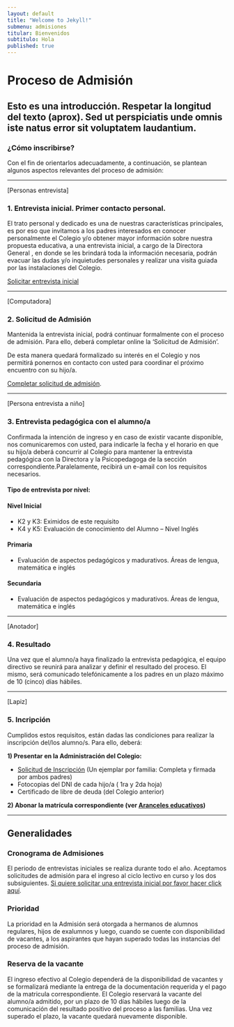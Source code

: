 ```yaml
---
layout: default
title: "Welcome to Jekyll!"
submenu: admisiones
titular: Bienvenidos
subtitulo: Hola
published: true
---
```


# Proceso de Admisión
 
## Esto es una introducción. Respetar la longitud del texto (aprox). Sed ut perspiciatis unde omnis iste natus error sit voluptatem laudantium.

### ¿Cómo inscribirse?
Con el fin de orientarlos adecuadamente, a continuación, se plantean algunos aspectos relevantes del proceso de admisión:

---
[Personas entrevista]
### 1. Entrevista inicial. Primer contacto personal.
El trato personal y dedicado es una de nuestras características principales, es por eso que  invitamos a los padres interesados en conocer personalmente el Colegio y/o obtener mayor información sobre nuestra propuesta educativa, a una entrevista inicial, a cargo de la Directora General , en donde se les brindará toda la información necesaria,  podrán  evacuar las dudas y/o inquietudes personales y  realizar una visita guiada por las instalaciones del Colegio.  

[Solicitar entrevista inicial](/admisiones/entrevista)

---
[Computadora]
### 2. Solicitud de Admisión

Mantenida la entrevista inicial, podrá continuar formalmente con el proceso de admisión. Para ello, deberá completar online la ‘Solicitud de Admisión’.  

De esta manera quedará formalizado su interés en el Colegio y nos permitirá  ponernos en contacto con usted para coordinar el próximo encuentro con su hijo/a.

[Completar solicitud de admisión](/admisiones/solicitud).




---
[Persona entrevista a niño]
### 3. Entrevista pedagógica con el alumno/a

Confirmada la intención de ingreso y en caso de existir vacante disponible, nos comunicaremos con usted,  para indicarle la fecha y el horario en que su hijo/a deberá concurrir  al Colegio para mantener la entrevista pedagógica con la Directora y la Psicopedagoga de la sección correspondiente.Paralelamente, recibirá un e-amail con los requisitos necesarios.

#### Tipo de entrevista por nivel:

#### Nivel Inicial

- K2 y K3: Eximidos de este requisito 
- K4 y K5: Evaluación de conocimiento del Alumno – Nivel Inglés 

#### Primaria

- Evaluación de aspectos pedagógicos y madurativos. Áreas de lengua, matemática e inglés  

#### Secundaria

- Evaluación de aspectos pedagógicos y madurativos. Áreas de lengua, matemática e inglés  

---
[Anotador]
### 4. Resultado

Una vez que el alumno/a haya finalizado la entrevista pedagógica, el equipo directivo se reunirá para analizar y definir el resultado del proceso. El mismo, será comunicado telefónicamente a los padres en un plazo máximo de 10 (cinco) días hábiles.

---
[Lapiz]
### 5. Incripción

Cumplidos estos requisitos, están dadas las condiciones para realizar la inscripción del/los alumno/s. Para ello, deberá:   

**1) Presentar en la Administración del Colegio:**

- [Solicitud de Inscripción]() (Un ejemplar por familia: Completa y firmada por ambos padres) 
- Fotocopias del DNI de cada hijo/a ( 1ra y 2da hoja) 
- Certificado de libre de deuda (del Colegio anterior) 

**2) Abonar la matrícula correspondiente (ver [Aranceles educativos]())**



---


## Generalidades


### Cronograma de Admisiones

El periodo de entrevistas iniciales se realiza durante todo el año. Aceptamos solicitudes de admisión para el ingreso al ciclo lectivo en curso y los dos subsiguientes. [Si quiere solicitar una entrevista inicial por favor hacer click aquí](/admisiones/entrevista).


### Prioridad

La prioridad en la Admisión será otorgada a  hermanos de alumnos regulares,  hijos de exalumnos y luego, cuando se cuente con disponibilidad de vacantes, a los aspirantes que hayan superado todas las instancias del proceso de admisión.


### Reserva de la vacante

El ingreso efectivo al  Colegio dependerá de la disponibilidad de vacantes y se formalizará mediante la entrega de la documentación requerida y el pago de la matricula correspondiente. El Colegio reservará la vacante del alumno/a admitido, por un plazo de 10 días hábiles luego de la comunicación del resultado positivo del proceso a las familias. Una vez superado el plazo, la vacante quedará  nuevamente disponible.  




